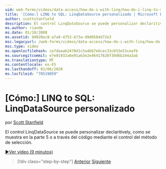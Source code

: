 ```yaml
---
uid: web-forms/videos/data-access/how-do-i-with-linq/how-do-i-linq-to-sql-custom-linqdatasource
title: '[Cómo:] LINQ to SQL: LinqDataSource personalizado | Microsoft Docs'
author: scottstanfield
description: El control LinqDataSource se puede personalizar declaritively, como se muestra en la parte 5 o a través del código mediante el control del método de selección.
ms.author: riande
ms.date: 01/10/2008
ms.assetid: 9d020ec8-a7a8-4753-b73a-d9d0584d72e3
msc.legacyurl: /web-forms/videos/data-access/how-do-i-with-linq/how-do-i-linq-to-sql-custom-linqdatasource
msc.type: video
ms.openlocfilehash: ce7daaab2478d1c5a4b67e6cec33c033e53ceafb
ms.sourcegitcommit: e7e91932a6e91a63e2e46417626f39d6b244a3ab
ms.translationtype: MT
ms.contentlocale: es-ES
ms.lasthandoff: 03/06/2020
ms.locfileid: "78519859"
---
```

# <a name="how-do-i-linq-to-sql-custom-linqdatasource"></a>[Cómo:] LINQ to SQL: LinqDataSource personalizado

por [Scott Stanfield](https://github.com/scottstanfield)

El control LinqDataSource se puede personalizar declaritively, como se muestra en la parte 5 o a través del código mediante el control del método de selección.

[&#9654;Ver vídeo (9 minutos)](https://channel9.msdn.com/Blogs/ASP-NET-Site-Videos/how-do-i-linq-to-sql-custom-linqdatasource)

> [!div class="step-by-step"]
> [Anterior](how-do-i-linq-to-sql-linqdatasource.md)
> [Siguiente](how-do-i-linq-to-sql-using-stored-procedures.md)
